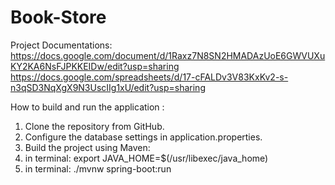 # Book-Store

Project Documentations:
https://docs.google.com/document/d/1Raxz7N8SN2HMADAzUoE6GWVUXuKY2KA6NsFJPKKEIDw/edit?usp=sharing
https://docs.google.com/spreadsheets/d/17-cFALDv3V83KxKv2-s-n3qSD3NqXgX9N3UscIIg1xU/edit?usp=sharing



How to build and run the application :
1. Clone the repository from GitHub.
2. Configure the database settings in application.properties.
3. Build the project using Maven:
4. in terminal: export JAVA_HOME=$(/usr/libexec/java_home)
5. in terminal: ./mvnw spring-boot:run
